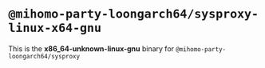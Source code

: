 # `@mihomo-party-loongarch64/sysproxy-linux-x64-gnu`

This is the **x86_64-unknown-linux-gnu** binary for `@mihomo-party-loongarch64/sysproxy`

